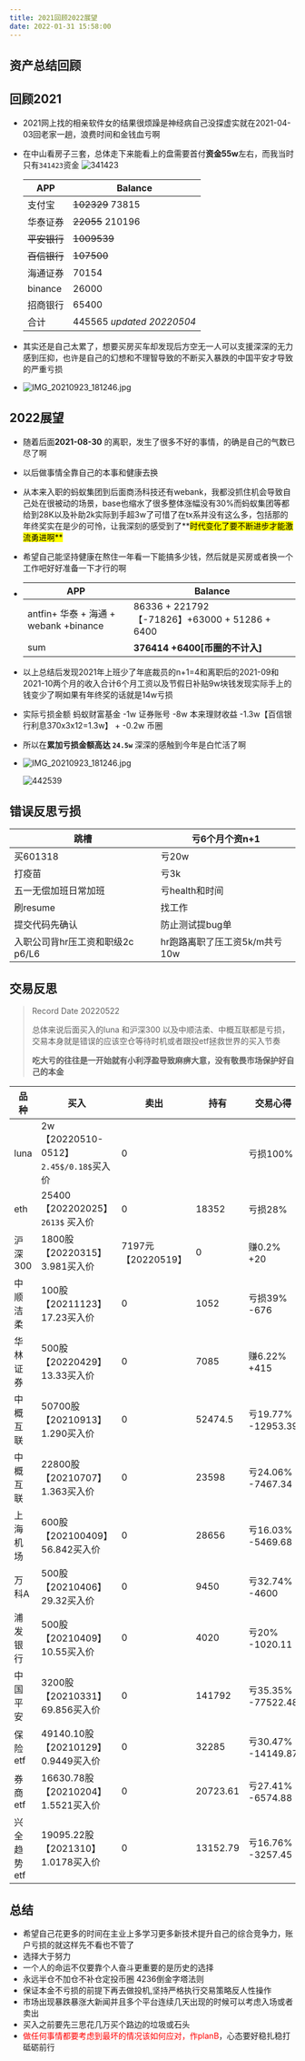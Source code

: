 ```yaml
---
title: 2021回顾2022展望
date: 2022-01-31 15:58:00
---
```

资产总结回顾
---
##  回顾2021
* 2021网上找的相亲软件女的结果很烦躁是神经病自己没探虚实就在2021-04-03回老家一趟，浪费时间和金钱血亏啊

* 在中山看房子三套，总体走下来能看上的盘需要首付**资金55w**左右，而我当时只有`341423`资金
  ![341423](https://s4.ax1x.com/2022/01/31/HiKO29.png)

  | APP      | Balance |
  | -------- | ------- |
  | 支付宝   | ~~102329~~      73815 |
  | 华泰证券 | ~~22055~~     210196 |
  | ~~平安银行~~ | ~~1009539~~ |
  | ~~百信银行~~ | ~~107500~~ |
  | 海通证券 | 70154 |
  | binance      | 26000 |
  | 招商银行 | 65400 |
  | 合计 | 445565  <em>updated 20220504</em> |
  
* 其实还是自己太累了，想要买房买车却发现后方空无一人可以支援深深的无力感到压抑，也许是自己的幻想和不理智导致的不断买入暴跌的中国平安才导致的严重亏损
* ![IMG_20210923_181246.jpg](https://i.loli.net/2021/09/23/mKZ1VLfxaAcoedg.jpg)

## 2022展望

* 随着后面**2021-08-30** 的离职，发生了很多不好的事情，的确是自己的气数已尽了啊

* 以后做事情全靠自己的本事和健康去换

* 从本来入职的蚂蚁集团到后面商汤科技还有webank，我都没抓住机会导致自己处在很被动的场景，base也缩水了很多整体涨幅没有30%而蚂蚁集团等都给到28K以及补助2k实际到手超3w了可惜了在tx系并没有这么多，包括那的年终奖实在是少的可怜，让我深刻的感受到了**<font style="color:black; background:yellow">时代变化了要不断进步才能激流勇进啊**</font>

* 希望自己能坚持健康在熬住一年看一下能搞多少钱，然后就是买房或者换一个工作吧好好准备一下才行的啊

* | APP                                   | Balance                                        |
  | ------------------------------------- | ---------------------------------------------- |
  | antfin+ 华泰 + 海通 + webank +binance | 86336 + 221792 【-71826】+63000 + 51286 + 6400 |
  | sum                                   | **376414 +6400[币圈的不计入]**                 |
  
* 以上总结后发现2021年上班少了年底裁员的n+1=4和离职后的2021-09和2021-10两个月的收入合计6个月工资以及节假日补贴9w块钱发现实际手上的钱变少了啊如果有年终奖的话就是14w亏损

* 实际亏损金额 蚂蚁财富基金 -1w 证券账号 -8w 本来理财收益 -1.3w【百信银行利息370x3x12=1.3w】 + -0.2w 币圈 

* 所以在**累加亏损金额高达 `24.5w`** 深深的感触到今年是白忙活了啊
* ![IMG_20210923_181246.jpg](https://user-images.githubusercontent.com/15072465/166641482-8b8b5f7d-2e46-4520-b426-ced1e9409499.jpg)

  ![442539](https://s3.bmp.ovh/imgs/2022/01/0f43091f8500fd8a.jpg)
## 错误反思亏损
| 跳槽                             | 亏6个月个资n+1                |
| -------------------------------- | ----------------------------- |
| 买601318                         | 亏20w                         |
| 打疫苗                           | 亏3k                          |
| 五一无偿加班日常加班             | 亏health和时间                |
| 刷resume                         | 找工作                        |
| 提交代码先确认                   | 防止测试提bug单               |
| 入职公司背hr压工资和职级2c p6/L6 | hr跑路离职了压工资5k/m共亏10w |

## 交易反思

> Record Date 20220522
>
> 总体来说后面买入的luna 和沪深300 以及中顺洁柔、中概互联都是亏损，交易本身就是错误的应该空仓等待时机或者跟投etf拯救世界的买入节奏
>
> **吃大亏的往往是一开始就有小利浮盈导致麻痹大意，没有敬畏市场保护好自己的本金**

| 品种        | 买入                                    | 卖出                | 持有     | 交易心得           |
| ----------- | --------------------------------------- | ------------------- | -------- | ------------------ |
| luna        | 2w 【20220510-0512】`2.45$/0.18$`买入价 | 0                   |          | 亏损100%           |
| eth         | 25400 【202202025】 `2613$` 买入价      | 0                   | 18352    | 亏损28%            |
| 沪深300     | 1800股【20220315】3.981买入价           | 7197元 【20220519】 | 0        | 赚0.2% +20         |
| 中顺洁柔    | 100股【20211123】17.23买入价            | 0                   | 1052     | 亏损39%  -676      |
| 华林证券    | 500股【20220429】13.33买入价            | 0                   | 7085     | 赚6.22% +415       |
| 中概互联    | 50700股【20210913】1.290买入价          | 0                   | 52474.5  | 亏19.77% -12953.39 |
| 中概互联    | 22800股【20210707】1.363买入价          | 0                   | 23598    | 亏24.06% -7467.34  |
| 上海机场    | 600股【202100409】56.842买入价          | 0                   | 28656    | 亏16.03% -5469.68  |
| 万科A       | 500股【20210406】29.32买入价            | 0                   | 9450     | 亏32.74% -4600     |
| 浦发银行    | 500股【20210409】10.55买入价            | 0                   | 4020     | 亏20% -1020.11     |
| 中国平安    | 3200股【20210331】69.856买入价          | 0                   | 141792   | 亏35.35% -77522.48 |
| 保险etf     | 49140.10股【20210129】0.9449买入价      | 0                   | 32285    | 亏30.47% -14149.87 |
| 券商etf     | 16630.78股【20210204】1.5521买入价      | 0                   | 20723.61 | 亏27.41% -6574.88  |
| 兴全趋势etf | 19095.22股【2021310】1.0178买入价       | 0                   | 13152.79 | 亏16.76% -3257.45  |



## 总结
* 希望自己花更多的时间在主业上多学习更多新技术提升自己的综合竞争力，账户亏损的就这样先不看也不管了
* 选择大于努力
* 一个人的命运不仅要靠个人奋斗更重要的是历史的选择
* 永远半仓不加仓不补仓定投币圈 4236倒金字塔法则
* 保证本金不亏损的前提下再去做投机,坚持严格执行交易策略反人性操作
* 市场出现暴跌暴涨大新闻并且多个平台连续几天出现的时候可以考虑入场或者卖出
* 买入之前要先三思花几万买个路边的垃圾或石头
* <font color='red'>做任何事情都要考虑到最坏的情况该如何应对，作planB</font>，心态要好稳扎稳打砥砺前行